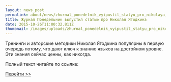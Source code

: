 ```yaml
---
layout: news_post
permalink: about/news/zhurnal_ponedelnik_vyipustil_statyu_pro_nikolaya_yagodkina/index.html
title: Журнал Понедельник выпустил статью про Николая Ягодкина
date: 2015-10-26T11:00:32.811Z
thumbnail: /images/uploads/zhurnal_ponedelnik_vyipustil_statyu_pro_nikolaya_yagodkina-01.jpg
---
```

Тренинги и авторские методики Николая Ягодкина популярны в первую очередь потому, что дают ключ к знанию языков на достойном уровне. Эти знания сейчас ценны, как никогда. 

Полный текст читайте по ссылке:

[Перейти >>](https://ponedelnikmag.com/post/delo-ego-zhizni-nikolay-yagodkin)
